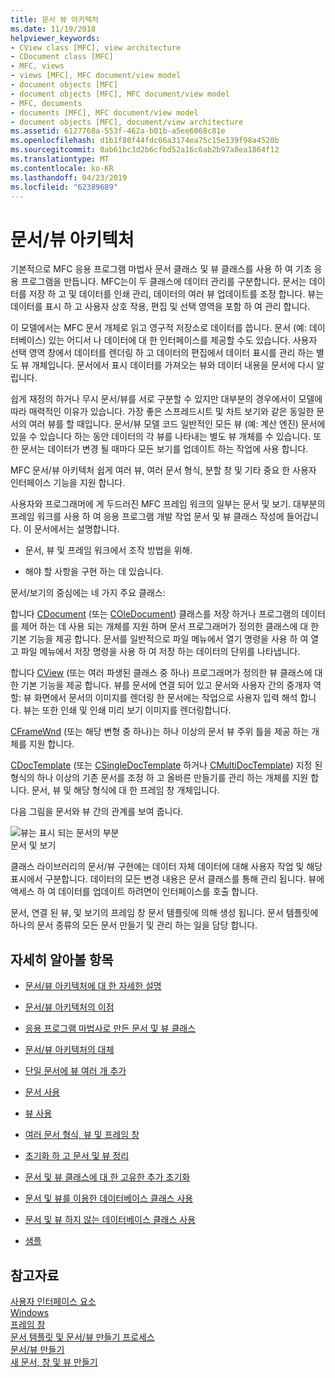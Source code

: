 ```yaml
---
title: 문서 뷰 아키텍처
ms.date: 11/19/2018
helpviewer_keywords:
- CView class [MFC], view architecture
- CDocument class [MFC]
- MFC, views
- views [MFC], MFC document/view model
- document objects [MFC]
- document objects [MFC], MFC document/view model
- MFC, documents
- documents [MFC], MFC document/view model
- document objects [MFC], document/view architecture
ms.assetid: 6127768a-553f-462a-b01b-a5ee6068c81e
ms.openlocfilehash: d1b1f80f44fdc66a3174ea75c15e139f98a4520b
ms.sourcegitcommit: 0ab61bc3d2b6cfbd52a16c6ab2b97a8ea1864f12
ms.translationtype: MT
ms.contentlocale: ko-KR
ms.lasthandoff: 04/23/2019
ms.locfileid: "62389689"
---
```

# <a name="documentview-architecture"></a>문서/뷰 아키텍처

기본적으로 MFC 응용 프로그램 마법사 문서 클래스 및 뷰 클래스를 사용 하 여 기초 응용 프로그램을 만듭니다. MFC는이 두 클래스에 데이터 관리를 구분합니다. 문서는 데이터를 저장 하 고 및 데이터를 인쇄 관리, 데이터의 여러 뷰 업데이트를 조정 합니다. 뷰는 데이터를 표시 하 고 사용자 상호 작용, 편집 및 선택 영역을 포함 하 여 관리 합니다.

이 모델에서는 MFC 문서 개체로 읽고 영구적 저장소로 데이터를 씁니다. 문서 (예: 데이터베이스) 있는 어디서 나 데이터에 대 한 인터페이스를 제공할 수도 있습니다. 사용자 선택 영역 창에서 데이터를 렌더링 하 고 데이터의 편집에서 데이터 표시를 관리 하는 별도 뷰 개체입니다. 문서에서 표시 데이터를 가져오는 뷰와 데이터 내용을 문서에 다시 알립니다.

쉽게 재정의 하거나 무시 문서/뷰를 서로 구분할 수 있지만 대부분의 경우에서이 모델에 따라 매력적인 이유가 있습니다. 가장 좋은 스프레드시트 및 차트 보기와 같은 동일한 문서의 여러 뷰를 할 때입니다. 문서/뷰 모델 코드 일반적인 모든 뷰 (예: 계산 엔진) 문서에 있을 수 있습니다 하는 동안 데이터의 각 뷰를 나타내는 별도 뷰 개체를 수 있습니다. 또한 문서는 데이터가 변경 될 때마다 모든 보기를 업데이트 하는 작업에 사용 합니다.

MFC 문서/뷰 아키텍처 쉽게 여러 뷰, 여러 문서 형식, 분할 창 및 기타 중요 한 사용자 인터페이스 기능을 지원 합니다.

사용자와 프로그래머에 게 두드러진 MFC 프레임 워크의 일부는 문서 및 보기. 대부분의 프레임 워크를 사용 하 여 응용 프로그램 개발 작업 문서 및 뷰 클래스 작성에 들어갑니다. 이 문서에서는 설명합니다.

- 문서, 뷰 및 프레임 워크에서 조작 방법을 위해.

- 해야 할 사항을 구현 하는 데 있습니다.

문서/보기의 중심에는 네 가지 주요 클래스:

합니다 [CDocument](../mfc/reference/cdocument-class.md) (또는 [COleDocument](../mfc/reference/coledocument-class.md)) 클래스를 저장 하거나 프로그램의 데이터를 제어 하는 데 사용 되는 개체를 지원 하며 문서 프로그래머가 정의한 클래스에 대 한 기본 기능을 제공 합니다. 문서를 일반적으로 파일 메뉴에서 열기 명령을 사용 하 여 열고 파일 메뉴에서 저장 명령을 사용 하 여 저장 하는 데이터의 단위를 나타냅니다.

합니다 [CView](../mfc/reference/cview-class.md) (또는 여러 파생된 클래스 중 하나) 프로그래머가 정의한 뷰 클래스에 대 한 기본 기능을 제공 합니다. 뷰를 문서에 연결 되어 있고 문서와 사용자 간의 중개자 역할: 뷰 화면에서 문서의 이미지를 렌더링 한 문서에는 작업으로 사용자 입력 해석 합니다. 뷰는 또한 인쇄 및 인쇄 미리 보기 이미지를 렌더링합니다.

[CFrameWnd](../mfc/reference/cframewnd-class.md) (또는 해당 변형 중 하나)는 하나 이상의 문서 뷰 주위 틀을 제공 하는 개체를 지원 합니다.

[CDocTemplate](../mfc/reference/cdoctemplate-class.md) (또는 [CSingleDocTemplate](../mfc/reference/csingledoctemplate-class.md) 하거나 [CMultiDocTemplate](../mfc/reference/cmultidoctemplate-class.md)) 지정 된 형식의 하나 이상의 기존 문서를 조정 하 고 올바른 만들기를 관리 하는 개체를 지원 합니다. 문서, 뷰 및 해당 형식에 대 한 프레임 창 개체입니다.

다음 그림을 문서와 뷰 간의 관계를 보여 줍니다.

![뷰는 표시 되는 문서의 부분](../mfc/media/vc379n1.gif "뷰는 표시 되는 문서의 부분") <br/>
문서 및 보기

클래스 라이브러리의 문서/뷰 구현에는 데이터 자체 데이터에 대해 사용자 작업 및 해당 표시에서 구분합니다. 데이터의 모든 변경 내용은 문서 클래스를 통해 관리 됩니다. 뷰에 액세스 하 여 데이터를 업데이트 하려면이 인터페이스를 호출 합니다.

문서, 연결 된 뷰, 및 보기의 프레임 창 문서 템플릿에 의해 생성 됩니다. 문서 템플릿에 하나의 문서 종류의 모든 문서 만들기 및 관리 하는 일을 담당 합니다.

## <a name="what-do-you-want-to-know-more-about"></a>자세히 알아볼 항목

- [문서/뷰 아키텍처에 대 한 자세한 설명](../mfc/a-portrait-of-the-document-view-architecture.md)

- [문서/뷰 아키텍처의 이점](../mfc/advantages-of-the-document-view-architecture.md)

- [응용 프로그램 마법사로 만든 문서 및 뷰 클래스](../mfc/document-and-view-classes-created-by-the-mfc-application-wizard.md)

- [문서/뷰 아키텍처의 대체](../mfc/alternatives-to-the-document-view-architecture.md)

- [단일 문서에 뷰 여러 개 추가](../mfc/adding-multiple-views-to-a-single-document.md)

- [문서 사용](../mfc/using-documents.md)

- [뷰 사용](../mfc/using-views.md)

- [여러 문서 형식, 뷰 및 프레임 창](../mfc/multiple-document-types-views-and-frame-windows.md)

- [초기화 하 고 문서 및 뷰 정리](../mfc/initializing-and-cleaning-up-documents-and-views.md)

- [문서 및 뷰 클래스에 대 한 고유한 추가 초기화](../mfc/creating-new-documents-windows-and-views.md)

- [문서 및 뷰를 이용한 데이터베이스 클래스 사용](../data/mfc-using-database-classes-with-documents-and-views.md)

- [문서 및 뷰 하지 않는 데이터베이스 클래스 사용](../data/mfc-using-database-classes-without-documents-and-views.md)

- [샘플](../overview/visual-cpp-samples.md)

## <a name="see-also"></a>참고자료

[사용자 인터페이스 요소](../mfc/user-interface-elements-mfc.md)<br/>
[Windows](../mfc/windows.md)<br/>
[프레임 창](../mfc/frame-windows.md)<br/>
[문서 템플릿 및 문서/뷰 만들기 프로세스](../mfc/document-templates-and-the-document-view-creation-process.md)<br/>
[문서/뷰 만들기](../mfc/document-view-creation.md)<br/>
[새 문서, 창 및 뷰 만들기](../mfc/creating-new-documents-windows-and-views.md)
